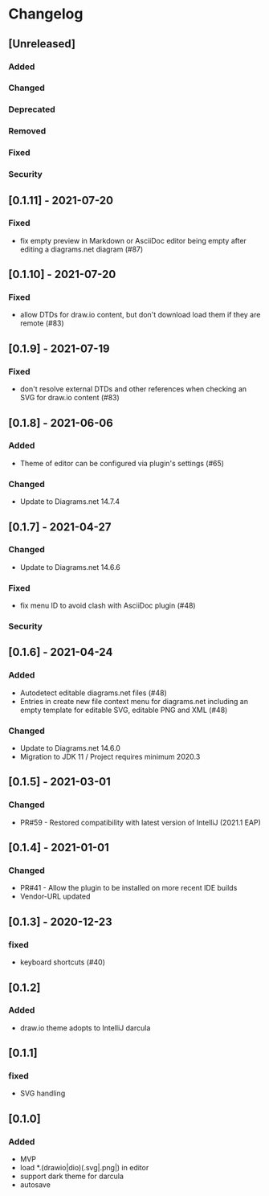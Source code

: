 
# Changelog

## [Unreleased]
### Added

### Changed

### Deprecated

### Removed

### Fixed

### Security
## [0.1.11] - 2021-07-20
### Fixed
- fix empty preview in Markdown or AsciiDoc editor being empty after editing a diagrams.net diagram (#87)

## [0.1.10] - 2021-07-20
### Fixed
- allow DTDs for draw.io content, but don't download load them if they are remote (#83)

## [0.1.9] - 2021-07-19
### Fixed
- don't resolve external DTDs and other references when checking an SVG for draw.io content (#83)

## [0.1.8] - 2021-06-06
### Added
- Theme of editor can be configured via plugin's settings (#65)

### Changed
- Update to Diagrams.net 14.7.4

## [0.1.7] - 2021-04-27

### Changed
- Update to Diagrams.net 14.6.6

### Fixed
- fix menu ID to avoid clash with AsciiDoc plugin (#48)

### Security
## [0.1.6] - 2021-04-24
### Added
- Autodetect editable diagrams.net files (#48)
- Entries in create new file context menu for diagrams.net including an empty template for editable SVG, editable PNG and XML (#48)

### Changed
- Update to Diagrams.net 14.6.0
- Migration to JDK 11 / Project requires minimum 2020.3

## [0.1.5] - 2021-03-01

### Changed
- PR#59 - Restored compatibility with latest version of IntelliJ (2021.1 EAP)

## [0.1.4] - 2021-01-01

### Changed
- PR#41 - Allow the plugin to be installed on more recent IDE builds 
- Vendor-URL updated

## [0.1.3] - 2020-12-23

### fixed
- keyboard shortcuts (#40)

## [0.1.2]

### Added
- draw.io theme adopts to IntelliJ darcula

## [0.1.1]

### fixed
- SVG handling

## [0.1.0]

### Added
-   MVP
-   load *.(drawio|dio)(.svg|.png|) in editor
-   support dark theme for darcula
-   autosave


